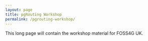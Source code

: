 ```yaml
---
layout: page
title: pgRouting Workshop
permalink: /pgrouting-workshop/
---
```


This long page will contain the workshop material for FOSS4G UK.
